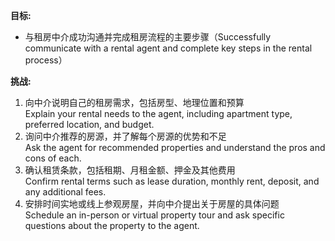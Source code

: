 **目标:**  
- 与租房中介成功沟通并完成租房流程的主要步骤（Successfully communicate with a rental agent and complete key steps in the rental process）

**挑战:**  
1. 向中介说明自己的租房需求，包括房型、地理位置和预算  
   Explain your rental needs to the agent, including apartment type, preferred location, and budget.  
2. 询问中介推荐的房源，并了解每个房源的优势和不足  
   Ask the agent for recommended properties and understand the pros and cons of each.  
3. 确认租赁条款，包括租期、月租金额、押金及其他费用  
   Confirm rental terms such as lease duration, monthly rent, deposit, and any additional fees.  
4. 安排时间实地或线上参观房屋，并向中介提出关于房屋的具体问题  
   Schedule an in-person or virtual property tour and ask specific questions about the property to the agent.